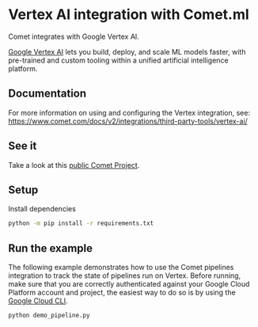 # Vertex AI integration with Comet.ml

Comet integrates with Google Vertex AI.

[Google Vertex AI](https://cloud.google.com/vertex-ai/?utm_source=google&utm_medium=cpc&utm_campaign=emea-il-all-en-dr-skws-all-all-trial-e-gcp-1011340&utm_content=text-ad-none-any-DEV_c-CRE_574561340133-ADGP_Hybrid%20%7C%20SKWS%20-%20EXA%20%7C%20Txt%20~%20%20AI%20%26%20ML%20~%20Vertex%20AI-KWID_43700066526085804-kwd-553582750299-userloc_1007973&utm_term=KW_vertex%20ai-NET_g-PLAC_&gclid=CjwKCAjwoduRBhA4EiwACL5RP84_0P9FaDWoXsVlA3FOCozwNkqqNaZZFIjaWgadRde-KbCnfZRduRoCCzwQAvD_BwE&gclsrc=aw.ds) lets you build, deploy, and scale ML models faster, with pre-trained and custom tooling within a unified artificial intelligence platform.

## Documentation

For more information on using and configuring the Vertex integration, see: https://www.comet.com/docs/v2/integrations/third-party-tools/vertex-ai/

## See it

Take a look at this [public Comet Project](https://www.comet.com/examples/comet-example-vertex-hello-world/).

## Setup

Install dependencies

```bash
python -m pip install -r requirements.txt
```

## Run the example

The following example demonstrates how to use the Comet pipelines integration to track the state of pipelines run on Vertex. Before running, make sure that you are correctly authenticated against your Google Cloud Platform account and project, the easiest way to do so is by using the [Google Cloud CLI](https://cloud.google.com/sdk/docs/).

```bash
python demo_pipeline.py
```
